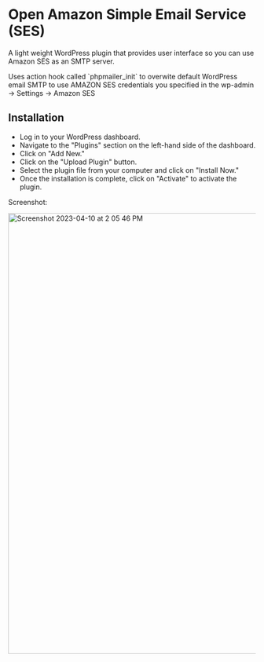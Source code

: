 # Open Amazon Simple Email Service (SES)

<p>A light weight WordPress plugin that provides user interface so you can use Amazon SES as an SMTP server.</p>

<p>Uses action hook called `phpmailer_init` to overwite default WordPress email SMTP to use AMAZON SES credentials you specified in the wp-admin -> Settings -> Amazon SES</p>

## Installation
- Log in to your WordPress dashboard.
- Navigate to the "Plugins" section on the left-hand side of the dashboard.
- Click on "Add New."
- Click on the "Upload Plugin" button.
- Select the plugin file from your computer and click on "Install Now."
- Once the installation is complete, click on "Activate" to activate the plugin.


<p>Screenshot:</p>
<img width="898" alt="Screenshot 2023-04-10 at 2 05 46 PM" src="https://user-images.githubusercontent.com/81974552/230837642-342ef2ff-5bb5-4cbb-a084-0df4088e68c8.png">

